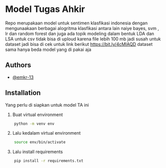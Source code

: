 # Model Tugas Ahkir

Repo merupakaan model untuk sentimen klasfikasi indonesia dengan mengunaakaan berbagai alogritma klasfikasi antara lain naiye bayes, svm , lr dan random forest dan juga ada topik modeling dalam bentuk LDA dan LSA untuk csv tidak bisa di uploud karena file lebih 100 mb jadi susah untuk dataset jadi bisa di cek untuk link berikut https://bit.ly/4cMIAQD dataset sama hanya beda model yang di pakai aja 

## Authors

- [@emkr-13](https://www.github.com/emkr-13)

## Installation

Yang perlu di siapkan untuk model TA ini

1. Buat virtual environment

```bash
    python -m venv env
```

2. Lalu kedalam virtual environment

```bash
    source env/bin/activate
```

3. Lalu install requirements

```bash
    pip install -r requirements.txt
```

